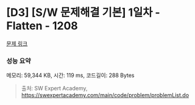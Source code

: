 # [D3] [S/W 문제해결 기본] 1일차 - Flatten - 1208 

[문제 링크](https://swexpertacademy.com/main/code/problem/problemDetail.do?contestProbId=AV139KOaABgCFAYh) 

### 성능 요약

메모리: 59,344 KB, 시간: 119 ms, 코드길이: 288 Bytes



> 출처: SW Expert Academy, https://swexpertacademy.com/main/code/problem/problemList.do
